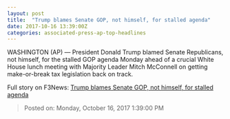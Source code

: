 ```yaml
---
layout: post
title:  "Trump blames Senate GOP, not himself, for stalled agenda"
date: 2017-10-16 13:39:00Z
categories: associated-press-ap-top-headlines
---
```


WASHINGTON (AP) — President Donald Trump blamed Senate Republicans, not himself, for the stalled GOP agenda Monday ahead of a crucial White House lunch meeting with Majority Leader Mitch McConnell on getting make-or-break tax legislation back on track.


Full story on F3News: [Trump blames Senate GOP, not himself, for stalled agenda](http://www.f3nws.com/n/2ajzrC)

> Posted on: Monday, October 16, 2017 1:39:00 PM
